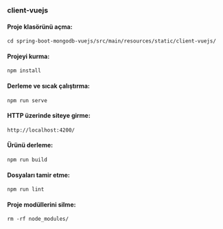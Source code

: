 ### client-vuejs

#### Proje klasörünü açma: 
```
cd spring-boot-mongodb-vuejs/src/main/resources/static/client-vuejs/
```

#### Projeyi kurma: 
```
npm install
```

#### Derleme ve sıcak çalıştırma: 
```
npm run serve
```

#### HTTP üzerinde siteye girme: 
```
http://localhost:4200/
```

#### Ürünü derleme: 
```
npm run build
```

#### Dosyaları tamir etme: 
```
npm run lint
```

#### Proje modüllerini silme: 
```
rm -rf node_modules/
```